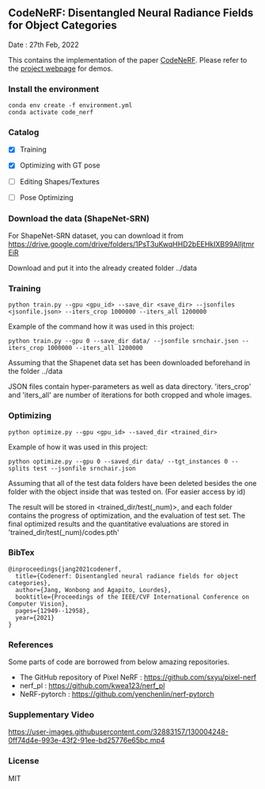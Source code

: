 


## CodeNeRF: Disentangled Neural Radiance Fields for Object Categories

Date : 27th Feb, 2022

This contains the implementation of the paper [CodeNeRF](https://arxiv.org/abs/2109.01750). 
Please refer to the [project webpage](https://sites.google.com/view/wbjang/home/codenerf) for demos.


### Install the environment


```
conda env create -f environment.yml
conda activate code_nerf
```

### Catalog

- [x] Training
- [x] Optimizing with GT pose
- [ ] Editing Shapes/Textures
- [ ] Pose Optimizing


### Download the data (ShapeNet-SRN)

For ShapeNet-SRN dataset, you can download it from https://drive.google.com/drive/folders/1PsT3uKwqHHD2bEEHkIXB99AlIjtmrEiR

Download and put it into the already created folder ../data

### Training

```
python train.py --gpu <gpu_id> --save_dir <save_dir> --jsonfiles <jsonfile.json> --iters_crop 1000000 --iters_all 1200000
```

Example of the command how it was used in this project: 
```
python train.py --gpu 0 --save_dir data/ --jsonfile srnchair.json --iters_crop 1000000 --iters_all 1200000
```
Assuming that the Shapenet data set has been downloaded beforehand in the folder ../data


JSON files contain hyper-parameters as well as data directory. 'iters_crop' and 'iters_all' are number of iterations for both cropped and whole images.

### Optimizing

```
python optimize.py --gpu <gpu_id> --saved_dir <trained_dir>
```
Example of how it was used in this project:
```
python optimize.py --gpu 0 --saved_dir data/ --tgt_instances 0 --splits test --jsonfile srnchair.json
```
Assuming that all of the test data folders have been deleted besides the one folder with the object inside that was tested on. (For easier access by id)

The result will be stored in <trained_dir/test(_num)>, and each folder contains the progress of optimization, and the evaluation of test set. 
The final optimized results and the quantitative evaluations are stored in 'trained_dir/test(_num)/codes.pth'




### BibTex

```
@inproceedings{jang2021codenerf,
  title={Codenerf: Disentangled neural radiance fields for object categories},
  author={Jang, Wonbong and Agapito, Lourdes},
  booktitle={Proceedings of the IEEE/CVF International Conference on Computer Vision},
  pages={12949--12958},
  year={2021}
}
```

### References

Some parts of code are borrowed from below amazing repositories.

* The GitHub repository of Pixel NeRF : https://github.com/sxyu/pixel-nerf
* nerf_pl : https://github.com/kwea123/nerf_pl
* NeRF-pytorch : https://github.com/yenchenlin/nerf-pytorch


### Supplementary Video

https://user-images.githubusercontent.com/32883157/130004248-0ff74d4e-993e-43f2-91ee-bd25776e65bc.mp4


### License

MIT

